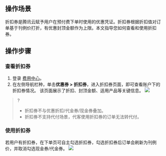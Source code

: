 ## 操作场景

折扣券是腾讯云赋予用户在预付费下单时使用的优惠凭证。折扣券根据折扣值对订单基于刊例价打折，有优惠封顶金额作为上限。本文指导您如何查看和使用折扣券。

## 操作步骤

### 查看折扣券

1. 登录 [费用中心](https://console.cloud.tencent.com/expense/overview)。
2. 在左侧导航栏种，单击**优惠券 > 折扣券**，进入折扣券页面，即可查看账户下的折扣券情况。
该页面展示了折扣、封顶金额、适用产品等关键信息。
![](https://qcloudimg.tencent-cloud.cn/raw/22a212b336c4d757557b013a8616fac8.png)
>? 
> - 折扣券不与优惠折扣/代金券/现金券叠加。
> - 折扣券不支持代付场景，代客使用折扣券的订单无法转代付。
> 

### 使用折扣券

若用户有折扣券，在下单页可自主勾选折扣券，勾选折扣券后订单会刷新为刊例价，并取消勾选现金券/代金券。
![](https://qcloudimg.tencent-cloud.cn/raw/34c48e7466b00009b42903fc1a346648.png)
